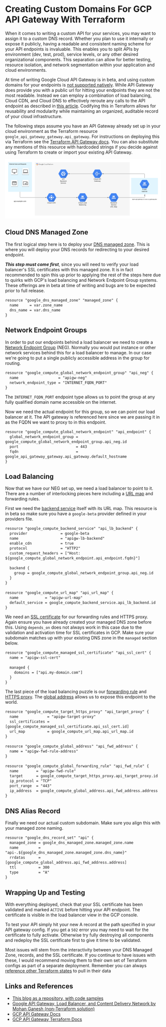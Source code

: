 # Creating Custom Domains For GCP API Gateway With Terraform

When it comes to writing a custom API for your services, you may want to assign it to a custom DNS record. 
Whether you plan to use it internally or expose it publicly, having a readable and consistent naming scheme for your API 
endpoints is invaluable.  This enables you to split APIs by environment (dev, test, prod), service levels, or any other 
desired organizational components.  This separation can allow for better testing, resource isolation, and network segmentation 
within your application and cloud environments.

At time of writing Google Cloud API Gateway is in beta, and using custom domains for your endpoints is [not supported natively](https://cloud.google.com/api-gateway/docs/deployment-model#configuring_a_domain_name_server).
While API Gateway does provide you with a public url for hitting your endpoints they are not the most readable. 
Instead we can employ a combination of load balancing, Cloud CDN, and Cloud DNS to effectively reroute any calls to the 
API endpoint as described in [this article](https://medium.com/swlh/google-api-gateway-and-load-balancer-cdn-9692b7a976df).
Codifying this in Terraform allows for reusability and modularity while maintaining an organized, auditable record of 
your cloud infrastructure.

The following steps assume you have an API Gateway already set up in your cloud environment as the Terraform resource 
`google_api_gateway_gateway.api_gateway`.  For instructions on deploying
this via Terraform see the [Terraform API Gateway docs](https://registry.terraform.io/providers/hashicorp/google/latest/docs/resources/api_gateway_gateway). 
You can also substitute any mentions of this resource with hardcoded strings if you decide against using Terraform to create 
or import your existing API Gateway.

![alt text](api-gw-diagram.png "Diagram")

## Cloud DNS Managed Zone
The first logical step here is to deploy your [DNS managed zone](https://registry.terraform.io/providers/hashicorp/google/latest/docs/resources/dns_managed_zone).  This is where you will deploy your DNS records for redirecting
to your desired endpoint.  

**_This step must come first_**, since you will need to verify your load balancer's SSL certificates with this managed zone. 
It is in fact recommended to spin this up prior to applying the rest of the steps here due to quirks with GCP's load 
balancing and Network Endpoint Group systems.  These offerings are in beta at time of writing and bugs are to be 
expected prior to full release.

```hcl
resource "google_dns_managed_zone" "managed_zone" {
  name     = var.zone_name
  dns_name = var.dns_name
}
```

## Network Endpoint Groups
In order to put our endpoints behind a load balancer we need to create a [Network Endpoint Group](https://registry.terraform.io/providers/hashicorp/google/latest/docs/resources/compute_global_network_endpoint_group) (NEG).  Normally you would put 
instance or other network services behind this for a load balancer to manage.  In our case we're going to put a single 
publicly accessible address in the group for routing.

```hcl
resource "google_compute_global_network_endpoint_group" "api_neg" {
  name                  = "apigw-neg"
  network_endpoint_type = "INTERNET_FQDN_PORT"
}
```

The `INTERNET_FQDN_PORT` endpoint type allows us to point the group at any fully qualified domain name accessible on the internet.

Now we need the actual endpoint for this group, so we can point our load balancer at it.  The API gateway is referenced 
here since we are passing it in as the FQDN we want to proxy to in this endpoint.

```hcl
resource "google_compute_global_network_endpoint" "api_endpoint" {
  global_network_endpoint_group = google_compute_global_network_endpoint_group.api_neg.id
  port                          = 443
  fqdn                          = google_api_gateway_gateway.api_gateway.default_hostname
}
```

## Load Balancing
Now that we have our NEG set up, we need a load balancer to point to it.  There are a number of interlocking pieces here 
including a [URL map](https://registry.terraform.io/providers/hashicorp/google/latest/docs/resources/compute_url_map) and forwarding rules.  

First we need the [backend service](https://registry.terraform.io/providers/hashicorp/google/latest/docs/resources/compute_backend_service) itself with its URL map.  This resource is in beta so 
make sure you have a `google-beta` provider defined in your providers file.

```hcl
resource "google_compute_backend_service" "api_lb_backend" {
  provider               = google-beta
  name                   = "apigw-lb-backend"
  enable_cdn             = true
  protocol               = "HTTP2"
  custom_request_headers = ["Host: ${google_compute_global_network_endpoint.api_endpoint.fqdn}"]

  backend {
    group = google_compute_global_network_endpoint_group.api_neg.id
  }
}

resource "google_compute_url_map" "api_url_map" {
  name            = "apigw-url-map"
  default_service = google_compute_backend_service.api_lb_backend.id
}
```

We need an [SSL certificate](https://registry.terraform.io/providers/hashicorp/google/latest/docs/resources/compute_managed_ssl_certificate) for our forwarding rules and HTTPS proxy.  Again ensure you have already created your managed 
DNS zone before this.  Using `depends_on` does not always work in this case due to the validation and activation time for SSL 
certificates in GCP.  Make sure your subdomain matches up with your existing DNS zone in the `managed` section below.

```hcl
resource "google_compute_managed_ssl_certificate" "api_ssl_cert" {
  name = "apigw-ssl-cert"

  managed {
    domains = ["api.my-domain.com"]
  }
}
```

The last piece of the load balancing puzzle is our [forwarding rule](https://registry.terraform.io/providers/hashicorp/google/latest/docs/resources/compute_global_forwarding_rule) and [HTTPS proxy](https://registry.terraform.io/providers/hashicorp/google/latest/docs/resources/compute_target_https_proxy).  The [global address](https://registry.terraform.io/providers/hashicorp/google/latest/docs/resources/compute_global_address) allows us to expose 
this endpoint to the world.

```hcl
resource "google_compute_target_https_proxy" "api_target_proxy" {
  name             = "apigw-target-proxy"
  ssl_certificates = [google_compute_managed_ssl_certificate.api_ssl_cert.id]
  url_map          = google_compute_url_map.api_url_map.id
}

resource "google_compute_global_address" "api_fwd_address" {
  name = "apigw-fwd-rule-address"
}

resource "google_compute_global_forwarding_rule" "api_fwd_rule" {
  name        = "apigw-fwd-rule"
  target      = google_compute_target_https_proxy.api_target_proxy.id
  ip_protocol = "TCP"
  port_range  = "443"
  ip_address  = google_compute_global_address.api_fwd_address.address
}
```

## DNS Alias Record
Finally we need our actual custom subdomain.  Make sure you align this with your managed zone naming.
```hcl
resource "google_dns_record_set" "api" {
  managed_zone = google_dns_managed_zone.managed_zone.name
  name         = "api-.${google_dns_managed_zone.managed_zone.dns_name}"
  rrdatas      = [google_compute_global_address.api_fwd_address.address]
  ttl          = 300
  type         = "A"
}
```

## Wrapping Up and Testing
With everything deployed, check that your SSL certificate has been validated and marked `ACTIVE` before hitting your API 
endpoint.  The certificate is visible in the load balancer view in the GCP console.  

To test your API simply hit your new A record at the path specified in your API gateway config.  If you get a `502` error 
you may need to wait for the certificate to fully activate.  Otherwise try fully destroying all components and 
redeploy the SSL certificate first to give it time to be validated.

Most issues will stem from the interactivity between your DNS Managed Zone, records, and the SSL certificate.  If you 
continue to have issues with these, I would recommend moving them to their own set of Terraform configs as part of a separate 
deployment.  Remember you can always [reference other Terraform states](https://www.terraform.io/docs/language/state/remote-state-data.html) to pull in their data

## Links and References
* [This blog as a repository, with code samples](https://github.com/adispen/gcp-apigateway-custom-domain)
* [Google API Gateway, Load Balancer, and Content Delivery Network by Mohan Ganesh (non-Terraform solution)](https://medium.com/swlh/google-api-gateway-and-load-balancer-cdn-9692b7a976df)
* [GCP API Gateway Docs](https://cloud.google.com/api-gateway)
* [GCP API Gateway Terraform Docs](https://registry.terraform.io/providers/hashicorp/google/latest/docs/resources/api_gateway_gateway)
